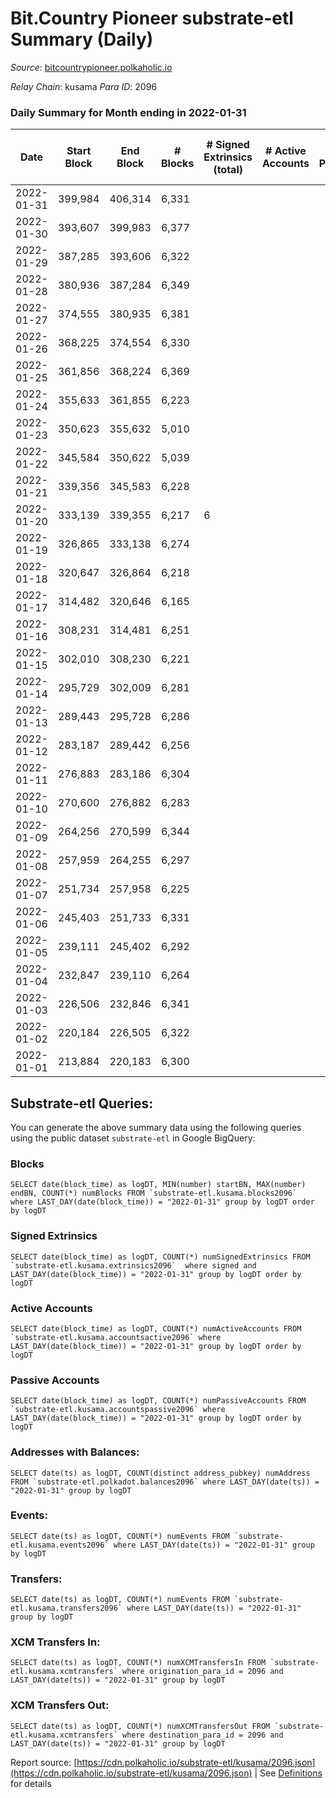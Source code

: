 # Bit.Country Pioneer substrate-etl Summary (Daily)

_Source_: [bitcountrypioneer.polkaholic.io](https://bitcountrypioneer.polkaholic.io)

*Relay Chain*: kusama
*Para ID*: 2096



### Daily Summary for Month ending in 2022-01-31


| Date | Start Block | End Block | # Blocks | # Signed Extrinsics (total) | # Active Accounts | # Passive | # New | # Addresses with Balances | # Events | # Transfers | # XCM Transfers In | # XCM Transfers Out | Issues | 
| ---- | ----------- | --------- | -------- | --------------------------- | ----------------- | --------- | ----- | ------------------------- | -------- | ----------- | ------------------ | ------------------- | ------ |
| 2022-01-31 | 399,984 | 406,314 | 6,331 |  |  |  |  | 6 | 12,663 |   |   |   |  |
| 2022-01-30 | 393,607 | 399,983 | 6,377 |  |  |  |  | 6 | 12,755 |   |   |   |  |
| 2022-01-29 | 387,285 | 393,606 | 6,322 |  |  |  |  | 6 | 12,645 |   |   |   |  |
| 2022-01-28 | 380,936 | 387,284 | 6,349 |  |  |  |  | 6 | 12,699 |   |   |   |  |
| 2022-01-27 | 374,555 | 380,935 | 6,381 |  |  |  |  | 6 | 12,762 |   |   |   |  |
| 2022-01-26 | 368,225 | 374,554 | 6,330 |  |  |  |  | 6 | 12,661 |   |   |   |  |
| 2022-01-25 | 361,856 | 368,224 | 6,369 |  |  |  |  | 6 | 12,739 |   |   |   |  |
| 2022-01-24 | 355,633 | 361,855 | 6,223 |  |  |  |  | 6 | 12,447 |   |   |   |  |
| 2022-01-23 | 350,623 | 355,632 | 5,010 |  |  |  |  | 6 | 10,021 |   |   |   |  |
| 2022-01-22 | 345,584 | 350,622 | 5,039 |  |  |  |  | 6 | 10,079 |   |   |   |  |
| 2022-01-21 | 339,356 | 345,583 | 6,228 |  |  |  |  | 6 | 12,456 |   |   |   |  |
| 2022-01-20 | 333,139 | 339,355 | 6,217 | 6 |  |  |  | 6 | 12,460 | 2  |   |   |  |
| 2022-01-19 | 326,865 | 333,138 | 6,274 |  |  |  |  | 5 | 12,549 |   |   |   |  |
| 2022-01-18 | 320,647 | 326,864 | 6,218 |  |  |  |  | 5 | 12,437 |   |   |   |  |
| 2022-01-17 | 314,482 | 320,646 | 6,165 |  |  |  |  | 5 | 12,331 |   |   |   |  |
| 2022-01-16 | 308,231 | 314,481 | 6,251 |  |  |  |  | 5 | 12,503 |   |   |   |  |
| 2022-01-15 | 302,010 | 308,230 | 6,221 |  |  |  |  | 5 | 12,443 |   |   |   |  |
| 2022-01-14 | 295,729 | 302,009 | 6,281 |  |  |  |  | 5 | 12,562 |   |   |   |  |
| 2022-01-13 | 289,443 | 295,728 | 6,286 |  |  |  |  | 5 | 12,573 |   |   |   |  |
| 2022-01-12 | 283,187 | 289,442 | 6,256 |  |  |  |  | 5 | 12,513 |   |   |   |  |
| 2022-01-11 | 276,883 | 283,186 | 6,304 |  |  |  |  | 5 | 12,609 |   |   |   |  |
| 2022-01-10 | 270,600 | 276,882 | 6,283 |  |  |  |  | 5 | 12,567 |   |   |   |  |
| 2022-01-09 | 264,256 | 270,599 | 6,344 |  |  |  |  | 5 | 12,689 |   |   |   |  |
| 2022-01-08 | 257,959 | 264,255 | 6,297 |  |  |  |  | 5 | 12,595 |   |   |   |  |
| 2022-01-07 | 251,734 | 257,958 | 6,225 |  |  |  |  | 5 | 12,451 |   |   |   |  |
| 2022-01-06 | 245,403 | 251,733 | 6,331 |  |  |  |  | 5 | 12,662 |   |   |   |  |
| 2022-01-05 | 239,111 | 245,402 | 6,292 |  |  |  |  | 5 | 12,585 |   |   |   |  |
| 2022-01-04 | 232,847 | 239,110 | 6,264 |  |  |  |  | 5 | 12,529 |   |   |   |  |
| 2022-01-03 | 226,506 | 232,846 | 6,341 |  |  |  |  | 5 | 12,683 |   |   |   |  |
| 2022-01-02 | 220,184 | 226,505 | 6,322 |  |  |  |  | 5 | 12,645 |   |   |   |  |
| 2022-01-01 | 213,884 | 220,183 | 6,300 |  |  |  |  | 5 | 12,601 |   |   |   |  |

## Substrate-etl Queries:
You can generate the above summary data using the following queries using the public dataset `substrate-etl` in Google BigQuery:


### Blocks
```
SELECT date(block_time) as logDT, MIN(number) startBN, MAX(number) endBN, COUNT(*) numBlocks FROM `substrate-etl.kusama.blocks2096`  where LAST_DAY(date(block_time)) = "2022-01-31" group by logDT order by logDT
```


### Signed Extrinsics
```
SELECT date(block_time) as logDT, COUNT(*) numSignedExtrinsics FROM `substrate-etl.kusama.extrinsics2096`  where signed and LAST_DAY(date(block_time)) = "2022-01-31" group by logDT order by logDT
```


### Active Accounts
```
SELECT date(block_time) as logDT, COUNT(*) numActiveAccounts FROM `substrate-etl.kusama.accountsactive2096` where LAST_DAY(date(block_time)) = "2022-01-31" group by logDT order by logDT
```


### Passive Accounts
```
SELECT date(block_time) as logDT, COUNT(*) numPassiveAccounts FROM `substrate-etl.kusama.accountspassive2096` where LAST_DAY(date(block_time)) = "2022-01-31" group by logDT order by logDT
```


### Addresses with Balances:
```
SELECT date(ts) as logDT, COUNT(distinct address_pubkey) numAddress FROM `substrate-etl.polkadot.balances2096` where LAST_DAY(date(ts)) = "2022-01-31" group by logDT
```


### Events:
```
SELECT date(ts) as logDT, COUNT(*) numEvents FROM `substrate-etl.kusama.events2096` where LAST_DAY(date(ts)) = "2022-01-31" group by logDT
```


### Transfers:
```
SELECT date(ts) as logDT, COUNT(*) numEvents FROM `substrate-etl.kusama.transfers2096` where LAST_DAY(date(ts)) = "2022-01-31" group by logDT
```


### XCM Transfers In:
```
SELECT date(ts) as logDT, COUNT(*) numXCMTransfersIn FROM `substrate-etl.kusama.xcmtransfers` where origination_para_id = 2096 and LAST_DAY(date(ts)) = "2022-01-31" group by logDT
```


### XCM Transfers Out:
```
SELECT date(ts) as logDT, COUNT(*) numXCMTransfersOut FROM `substrate-etl.kusama.xcmtransfers` where destination_para_id = 2096 and LAST_DAY(date(ts)) = "2022-01-31" group by logDT
```



Report source: [https://cdn.polkaholic.io/substrate-etl/kusama/2096.json](https://cdn.polkaholic.io/substrate-etl/kusama/2096.json) | See [Definitions](/DEFINITIONS.md) for details
